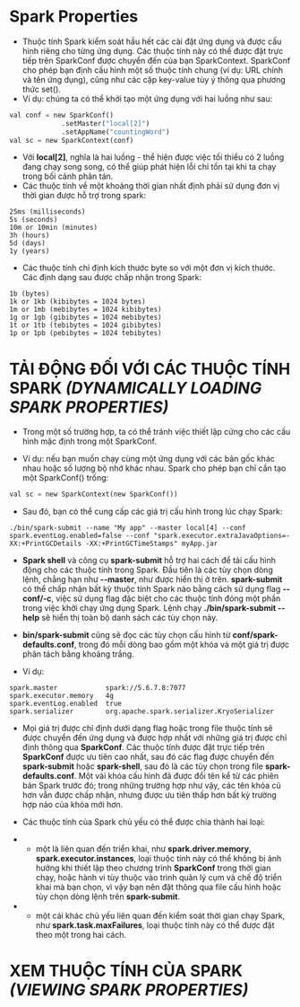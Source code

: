 # Spark Properties
- Thuộc tính Spark kiểm soát hầu hết các cài đặt ứng dụng và được cấu hình riêng cho từng ứng dụng. Các thuộc tính này có thể được đặt trực tiếp trên SparkConf được chuyển đến của bạn SparkContext. SparkConf cho phép bạn định cấu hình một số thuộc tính chung (ví dụ: URL chính và tên ứng dụng), cũng như các cặp key-value tùy ý thông qua phương thức set().
- Ví dụ: chúng ta có thể khởi tạo một ứng dụng với hai luồng như sau:

```python
val conf = new SparkConf()
             .setMaster("local[2]")
             .setAppName("countingWord")
val sc = new SparkContext(conf)
```
- Với **local[2]**, nghĩa là hai luồng - thể hiện được việc tối thiểu có 2 luồng đang chạy song song, có thể giúp phát hiện lỗi chỉ tồn tại khi ta chạy trong bối cảnh phân tán.
- Các thuộc tính về một khoảng thời gian nhất định phải sử dụng đơn vị thời gian được hỗ trợ trong spark:
```note
25ms (milliseconds)
5s (seconds)
10m or 10min (minutes)
3h (hours)
5d (days)
1y (years)
```
- Các thuộc tính chỉ định kích thước byte so với một đơn vị kích thước. Các định dạng sau được chấp nhận trong Spark:

```note
1b (bytes)
1k or 1kb (kibibytes = 1024 bytes)
1m or 1mb (mebibytes = 1024 kibibytes)
1g or 1gb (gibibytes = 1024 mebibytes)
1t or 1tb (tebibytes = 1024 gibibytes)
1p or 1pb (pebibytes = 1024 tebibytes)
```

# TẢI ĐỘNG ĐỐI VỚI CÁC THUỘC TÍNH SPARK *(DYNAMICALLY LOADING SPARK PROPERTIES)*

- Trong một số trường hợp, ta có thể tránh việc thiết lập cứng cho các cấu hình mặc định trong một SparkConf. 

- Ví dụ: nếu bạn muốn chạy cùng một ứng dụng với các bản gốc khác nhau hoặc số lượng bộ nhớ khác nhau. Spark cho phép bạn chỉ cần tạo một SparkConf() trống:

```python
val sc = new SparkContext(new SparkConf())
```

- Sau đó, bạn có thể cung cấp các giá trị cấu hình trong lúc chạy Spark:

```
./bin/spark-submit --name "My app" --master local[4] --conf spark.eventLog.enabled=false --conf "spark.executor.extraJavaOptions=-XX:+PrintGCDetails -XX:+PrintGCTimeStamps" myApp.jar
```

- **Spark shell** và công cụ **spark-submit** hỗ trợ hai cách để tải cấu hình động cho các thuộc tính trong Spark. Đầu tiên là các tùy chọn dòng lệnh, chẳng hạn như **--master**, như được hiển thị ở trên. **spark-submit** có thể chấp nhận bất kỳ thuộc tính Spark nào bằng cách sử dụng flag **--conf/-c**, việc sử dụng flag đặc biệt cho các thuộc tính đóng một phần trong việc khởi chạy ứng dụng Spark. Lệnh chạy **./bin/spark-submit --help** sẽ hiển thị toàn bộ danh sách các tùy chọn này.

- **bin/spark-submit** cũng sẽ đọc các tùy chọn cấu hình từ **conf/spark-defaults.conf**, trong đó mỗi dòng bao gồm một khóa và một giá trị được phân tách bằng khoảng trắng.

- Ví dụ:

```note
spark.master            spark://5.6.7.8:7077
spark.executor.memory   4g
spark.eventLog.enabled  true
spark.serializer        org.apache.spark.serializer.KryoSerializer
```

- Mọi giá trị được chỉ định dưới dạng flag hoặc trong file thuộc tính sẽ được chuyển đến ứng dụng và được hợp nhất với những giá trị được chỉ định thông qua **SparkConf**. Các thuộc tính được đặt trực tiếp trên **SparkConf** được ưu tiên cao nhất, sau đó các flag được chuyển đến **spark-submit** hoặc **spark-shell**, sau đó là các tùy chọn trong file **spark-defaults.conf**. Một vài khóa cấu hình đã được đổi tên kể từ các phiên bản Spark trước đó; trong những trường hợp như vậy, các tên khóa cũ hơn vẫn được chấp nhận, nhưng được ưu tiên thấp hơn bất kỳ trường hợp nào của khóa mới hơn.

- Các thuộc tính của Spark chủ yếu có thể được chia thành hai loại:

- * một là liên quan đến triển khai, như **spark.driver.memory**, **spark.executor.instances**, loại thuộc tính này có thể không bị ảnh hưởng khi thiết lập theo chương trình **SparkConf** trong thời gian chạy, hoặc hành vi tùy thuộc vào trình quản lý cụm và chế độ triển khai mà bạn chọn, vì vậy bạn nên đặt thông qua file cấu hình hoặc tùy chọn dòng lệnh trên **spark-submit**.

- * một cái khác chủ yếu liên quan đến kiểm soát thời gian chạy Spark, như **spark.task.maxFailures**, loại thuộc tính này có thể được đặt theo một trong hai cách.

# XEM THUỘC TÍNH CỦA SPARK *(VIEWING SPARK PROPERTIES)*
